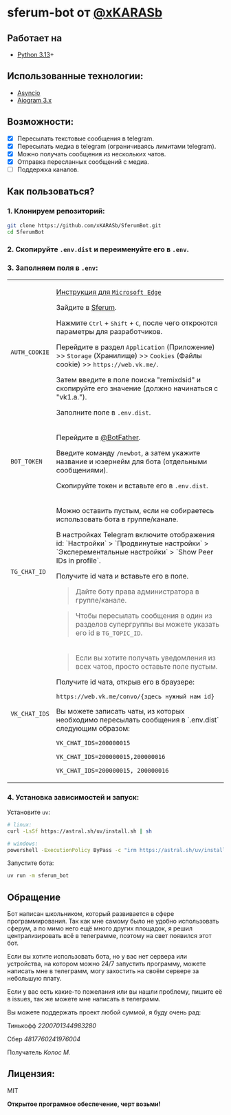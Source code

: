 # sferum-bot от [@xKARASb](https://github.com/xKARASb)

## Работает на

- [Python 3.13](https://docs.python.org/3.13/)+

## Использованные технологии:

- [Asyncio](https://docs.python.org/3/library/asyncio.html)
- [Aiogram 3.x](https://docs.aiogram.dev/en/latest/)

## Возможности:

- [x] Пересылать текстовые сообщения в telegram.
- [x] Пересылать медиа в telegram (ограничиваясь лимитами telegram).
- [x] Можно получать сообщения из нескольких чатов.
- [x] Отправка пересланных сообщений с медиа.
- [ ] Поддержка каналов.

## Как пользоваться?

### 1. Клонируем репозиторий:

``` sh
git clone https://github.com/xKARASb/SferumBot.git
cd SferumBot
```

### 2. Скопируйте `.env.dist` и переименуйте его в `.env`.

### 3. Заполняем поля в `.env`:

<table>
    <tr>
        <td><code>AUTH_COOKIE</code></td>
        <td>
            <p>
                <a href="https://github.com/xKARASb/SferumBot/issues/9">Инструкция для <code>Microsoft Edge</code></a>
            </p>
            <p>
                Зайдите в <a href="https://web.vk.me/">Sferum</a>.
            </p>
            <p>
                Нажмите <kbd>Ctrl</kbd> + <kbd>Shift</kbd> + <kbd>C</kbd>, после чего откроются параметры для разработчиков.
            </p>
            <p>
                Перейдите в раздел <code>Application</code> (Приложение) >> <code>Storage</code> (Хранилище) >> <code>Cookies</code> (Файлы cookie) >> <code>https://web.vk.me/</code>.
            </p>
            <p>
                Затем введите в поле поиска "remixdsid" и скопируйте его значение (должно начинаться с "vk1.a.").
            </p>
            <p>
                Заполните поле в <code>.env.dist</code>.
            </p>
        </td>
    </tr>
    <tr>
        <td><code>BOT_TOKEN</code></td>
        <td>
            <p>
                Перейдите в <a href="https://t.me/BotFather">@BotFather</a>.
            </p>
            <p>
                Введите команду <code>/newbot</code>, а затем укажите название и юзернейм для бота (отдельными сообщениями).
            </p>
            <p>
                Скопируйте токен и вставьте его в <code>.env.dist</code>.
            </p>
        </td>
    </tr>
    <tr>
        <td><code>TG_CHAT_ID</code></td>
        <td>
            <p>
                Можно оставить пустым, если не собираетесь использовать бота в группе/канале.
            </p>
            <p>
                В настройках Telegram включите отображения id: `Настройки` > `Продвинутые настройки` > `Эксперементальные настройки` > `Show Peer IDs in profile`.
            </p>
            <p>
                Получите id чата и вставьте его в поле.
            </p>
            <p>
                <blockquote>Дайте боту права администратора в группе/канале.</blockquote>
            </p>
            <p>
                <blockquote>Чтобы пересылать сообщения в один из разделов супергруппы вы можете указать его id в <code>TG_TOPIC_ID</code>.</blockquote>
            </p>
        </td>
    </tr>
    <tr>
        <td><code>VK_CHAT_IDS</code></td>
        <td>
            <p>
                <blockquote>Если вы хотите получать уведомления из всех чатов, просто оставьте поле пустым.</blockquote>
            </p>
            <p>
                Получите id чата, открыв его в браузере:
            </p>
            <p>
                <code>https://web.vk.me/convo/{здесь нужный нам id}</code>
            </p>
            <p>
                Вы можете записать чаты, из которых необходимо пересылать сообщения в `.env.dist` следующим образом:
            </p>
            <p>
                <code>VK_CHAT_IDS=200000015</code>
            </p>
            <p>
                <code>VK_CHAT_IDS=200000015,200000016</code>
            </p>
            <p>
                <code>VK_CHAT_IDS=200000015, 200000016</code>
            </p>
        </td>
    </tr>
</table>

### 4. Установка зависимостей и запуск:

Установите `uv`:

``` bash
# linux:
curl -LsSf https://astral.sh/uv/install.sh | sh

# windows:
powershell -ExecutionPolicy ByPass -c "irm https://astral.sh/uv/install.ps1 | iex"
```

Запустите бота:

``` bash
uv run -m sferum_bot
```

## Обращение

Бот написан школьником, который развивается в сфере программирования. Так как мне самому было не удобно использовать сферум, а по мимо него ещё много других площадок, я решил централизировать всё в телеграмме, поэтому на свет появился этот бот.

Если вы хотите использовать бота, но у вас нет сервера или устройства, на котором можно 24/7 запустить программу, можете написать мне в телеграмм, могу захостить на своём сервере за небольшую плату.

Если у вас есть какие-то пожелания или вы нашли проблему, пишите её в issues, так же можете мне написать в телеграмм.

Вы можете поддержать проект любой суммой, я буду очень рад:

Тинькофф *2200701344983280*

Сбер *4817760241976004*

Получатель *Колос М.*

## Лицензия:

MIT

**Открытое програмное обеспечение, черт возьми!**
